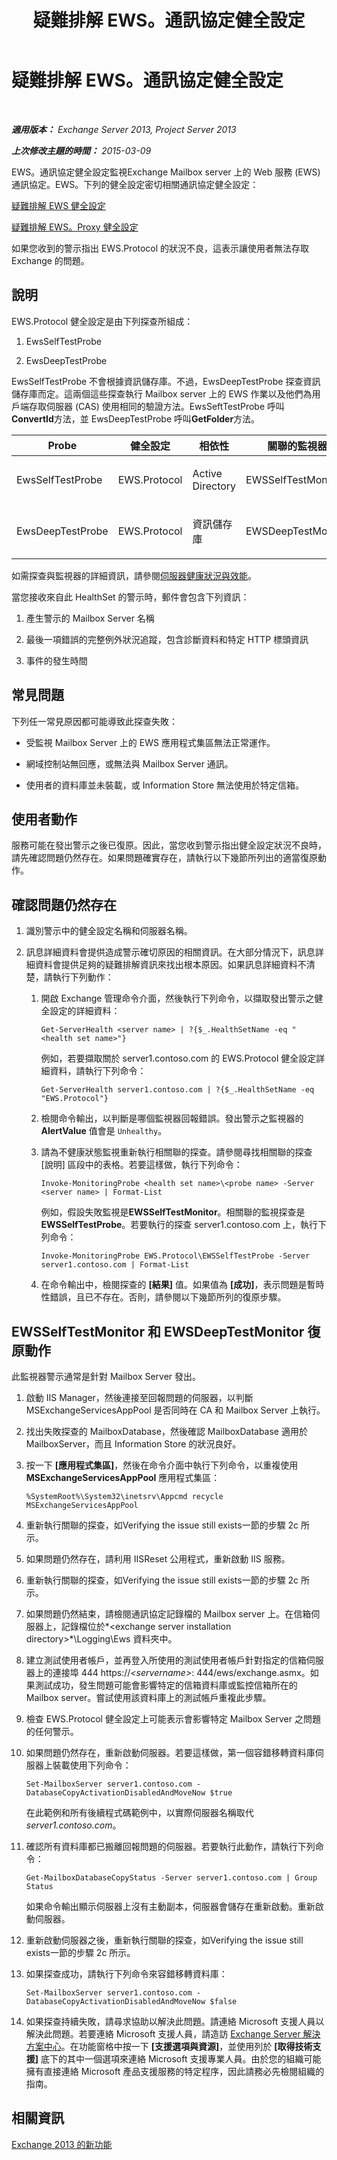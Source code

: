 ﻿---
title: 疑難排解 EWS。通訊協定健全設定
TOCTitle: 疑難排解 EWS。通訊協定健全設定
ms:assetid: 826b2d5b-adbb-4bf5-94b6-0a8de2e3aac0
ms:mtpsurl: https://technet.microsoft.com/zh-tw/library/ms.exch.scom.ews.protocol(v=EXCHG.150)
ms:contentKeyID: 53276406
ms.date: 03/07/2017
mtps_version: v=EXCHG.150
ms.translationtype: MT
---

# 疑難排解 EWS。通訊協定健全設定

 

_**適用版本：** Exchange Server 2013, Project Server 2013_

_**上次修改主題的時間：** 2015-03-09_

EWS。通訊協定健全設定監視Exchange Mailbox server 上的 Web 服務 (EWS) 通訊協定。EWS。下列的健全設定密切相關通訊協定健全設定：

[疑難排解 EWS 健全設定](troubleshooting-ews-health-set.md)

[疑難排解 EWS。Proxy 健全設定](troubleshooting-ews-proxy-health-set.md)

如果您收到的警示指出 EWS.Protocol 的狀況不良，這表示讓使用者無法存取 Exchange 的問題。

## 說明

EWS.Protocol 健全設定是由下列探查所組成：

1.  EwsSelfTestProbe

2.  EwsDeepTestProbe

EwsSelfTestProbe 不會根據資訊儲存庫。不過，EwsDeepTestProbe 探查資訊儲存庫而定。這兩個這些探查執行 Mailbox server 上的 EWS 作業以及他們為用戶端存取伺服器 (CAS) 使用相同的驗證方法。EwsSeftTestProbe 呼叫**ConvertId**方法，並 EwsDeepTestProbe 呼叫**GetFolder**方法。


<table>
<colgroup>
<col style="width: 25%" />
<col style="width: 25%" />
<col style="width: 25%" />
<col style="width: 25%" />
</colgroup>
<thead>
<tr class="header">
<th>Probe</th>
<th>健全設定</th>
<th>相依性</th>
<th>關聯的監視器</th>
</tr>
</thead>
<tbody>
<tr class="odd">
<td><p>EwsSelfTestProbe</p></td>
<td><p>EWS.Protocol</p></td>
<td><p>Active Directory</p></td>
<td><p>EWSSelfTestMonitor</p></td>
</tr>
<tr class="even">
<td><p>EwsDeepTestProbe</p></td>
<td><p>EWS.Protocol</p></td>
<td><p>資訊儲存庫</p></td>
<td><p>EWSDeepTestMonitor</p></td>
</tr>
</tbody>
</table>


如需探查與監視器的詳細資訊，請參閱[伺服器健康狀況與效能](https://technet.microsoft.com/zh-tw/library/jj150551\(v=exchg.150\))。

當您接收來自此 HealthSet 的警示時，郵件會包含下列資訊：

1.  產生警示的 Mailbox Server 名稱

2.  最後一項錯誤的完整例外狀況追蹤，包含診斷資料和特定 HTTP 標頭資訊

3.  事件的發生時間

## 常見問題

下列任一常見原因都可能導致此探查失敗：

  - 受監視 Mailbox Server 上的 EWS 應用程式集區無法正常運作。

  - 網域控制站無回應，或無法與 Mailbox Server 通訊。

  - 使用者的資料庫並未裝載，或 Information Store 無法使用於特定信箱。

## 使用者動作

服務可能在發出警示之後已復原。因此，當您收到警示指出健全設定狀況不良時，請先確認問題仍然存在。如果問題確實存在，請執行以下幾節所列出的適當復原動作。

## 確認問題仍然存在

1.  識別警示中的健全設定名稱和伺服器名稱。

2.  訊息詳細資料會提供造成警示確切原因的相關資訊。在大部分情況下，訊息詳細資料會提供足夠的疑難排解資訊來找出根本原因。如果訊息詳細資料不清楚，請執行下列動作：
    
    1.  開啟 Exchange 管理命令介面，然後執行下列命令，以擷取發出警示之健全設定的詳細資料：
        
            Get-ServerHealth <server name> | ?{$_.HealthSetName -eq "<health set name>"}
        
        例如，若要擷取關於 server1.contoso.com 的 EWS.Protocol 健全設定詳細資料，請執行下列命令：
        
            Get-ServerHealth server1.contoso.com | ?{$_.HealthSetName -eq "EWS.Protocol"}
    
    2.  檢閱命令輸出，以判斷是哪個監視器回報錯誤。發出警示之監視器的 **AlertValue** 值會是 `Unhealthy`。
    
    3.  請為不健康狀態監視重新執行相關聯的探查。請參閱尋找相關聯的探查 \[說明\] 區段中的表格。若要這樣做，執行下列命令：
        
            Invoke-MonitoringProbe <health set name>\<probe name> -Server <server name> | Format-List
        
        例如，假設失敗監視是**EWSSelfTestMonitor**。相關聯的監視探查是**EWSSelfTestProbe**。若要執行的探查 server1.contoso.com 上，執行下列命令：
        
            Invoke-MonitoringProbe EWS.Protocol\EWSSelfTestProbe -Server server1.contoso.com | Format-List
    
    4.  在命令輸出中，檢閱探查的 **\[結果\]** 值。如果值為 **\[成功\]**，表示問題是暫時性錯誤，且已不存在。否則，請參閱以下幾節所列的復原步驟。

## EWSSelfTestMonitor 和 EWSDeepTestMonitor 復原動作

此監視器警示通常是針對 Mailbox Server 發出。

1.  啟動 IIS Manager，然後連接至回報問題的伺服器，以判斷 MSExchangeServicesAppPool 是否同時在 CA 和 Mailbox Server 上執行。

2.  找出失敗探查的 MailboxDatabase，然後確認 MailboxDatabase 適用於 MailboxServer，而且 Information Store 的狀況良好。

3.  按一下 **\[應用程式集區\]**，然後在命令介面中執行下列命令，以重複使用 **MSExchangeServicesAppPool** 應用程式集區：
    
        %SystemRoot%\System32\inetsrv\Appcmd recycle MSExchangeServicesAppPool

4.  重新執行關聯的探查，如Verifying the issue still exists一節的步驟 2c 所示。

5.  如果問題仍然存在，請利用 IISReset 公用程式，重新啟動 IIS 服務。

6.  重新執行關聯的探查，如Verifying the issue still exists一節的步驟 2c 所示。

7.  如果問題仍然結束，請檢閱通訊協定記錄檔的 Mailbox server 上。在信箱伺服器上，記錄檔位於*\<exchange server installation directory\>*\\Logging\\Ews 資料夾中。

8.  建立測試使用者帳戶，並再登入所使用的測試使用者帳戶針對指定的信箱伺服器上的連接埠 444 https://*\<servername\>*: 444/ews/exchange.asmx。如果測試成功，發生問題可能會影響特定的信箱資料庫或監控信箱所在的 Mailbox server。嘗試使用該資料庫上的測試帳戶重複此步驟。

9.  檢查 EWS.Protocol 健全設定上可能表示會影響特定 Mailbox Server 之問題的任何警示。

10. 如果問題仍然存在，重新啟動伺服器。若要這樣做，第一個容錯移轉資料庫伺服器上裝載使用下列命令：
    
        Set-MailboxServer server1.contoso.com -DatabaseCopyActivationDisabledAndMoveNow $true
    
    在此範例和所有後續程式碼範例中，以實際伺服器名稱取代 *server1.contoso.com*。

11. 確認所有資料庫都已搬離回報問題的伺服器。若要執行此動作，請執行下列命令：
    
        Get-MailboxDatabaseCopyStatus -Server server1.contoso.com | Group Status
    
    如果命令輸出顯示伺服器上沒有主動副本，伺服器會儲存在重新啟動。重新啟動伺服器。

12. 重新啟動伺服器之後，重新執行關聯的探查，如Verifying the issue still exists一節的步驟 2c 所示。

13. 如果探查成功，請執行下列命令來容錯移轉資料庫：
    
        Set-MailboxServer server1.contoso.com -DatabaseCopyActivationDisabledAndMoveNow $false

14. 如果探查持續失敗，請尋求協助以解決此問題。請連絡 Microsoft 支援人員以解決此問題。若要連絡 Microsoft 支援人員，請造訪 [Exchange Server 解決方案中心](https://go.microsoft.com/fwlink/p/?linkid=180809)。在功能窗格中按一下 **\[支援選項與資源\]**，並使用列於 **\[取得技術支援\]** 底下的其中一個選項來連絡 Microsoft 支援專業人員。由於您的組織可能擁有直接連絡 Microsoft 產品支援服務的特定程序，因此請務必先檢閱組織的指南。

## 相關資訊

[Exchange 2013 的新功能](https://technet.microsoft.com/zh-tw/library/jj150540\(v=exchg.150\))

